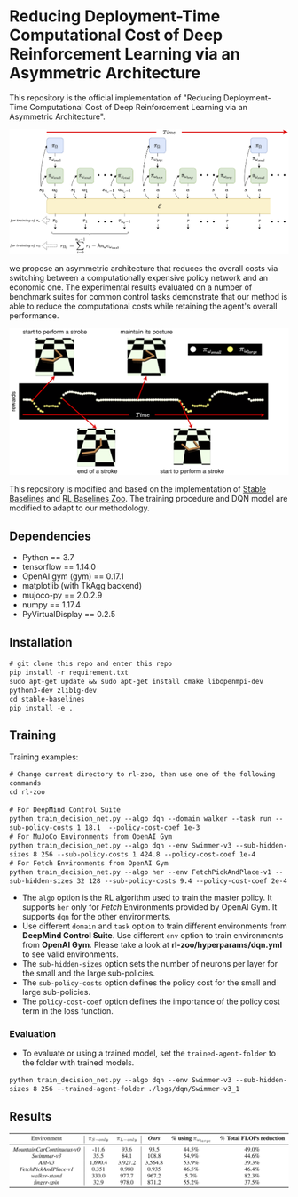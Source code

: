 # Reducing Deployment-Time Computational Cost of Deep Reinforcement Learning via an Asymmetric Architecture

This repository is the official implementation of "Reducing Deployment-Time Computational Cost of Deep Reinforcement Learning via an Asymmetric Architecture".

<img src="./assets/flowchart.png" width="850">

we propose an asymmetric architecture that reduces the overall costs via switching between a computationally expensive policy network and an economic one. The experimental results evaluated on a number of benchmark suites for common control tasks demonstrate that our method is able to reduce the computational costs while retaining the agent's overall performance.

<img src="./assets/timeline-swimmer-deterministic.png" width="600">


This repository is modified and based on the implementation of [Stable Baselines](https://github.com/hill-a/stable-baselines) and [RL Baselines Zoo](https://github.com/araffin/rl-baselines-zoo). The training procedure and DQN model are modified to adapt to our methodology.

## Dependencies
- Python == 3.7
- tensorflow == 1.14.0
- OpenAI gym (gym) == 0.17.1
- matplotlib (with TkAgg backend)
- mujoco-py == 2.0.2.9
- numpy == 1.17.4
- PyVirtualDisplay == 0.2.5

## Installation
```
# git clone this repo and enter this repo
pip install -r requirement.txt
sudo apt-get update && sudo apt-get install cmake libopenmpi-dev python3-dev zlib1g-dev
cd stable-baselines
pip install -e .
```

## Training
Training examples:

```train
# Change current directory to rl-zoo, then use one of the following commands
cd rl-zoo

# For DeepMind Control Suite
python train_decision_net.py --algo dqn --domain walker --task run --sub-policy-costs 1 18.1  --policy-cost-coef 1e-3
# For MuJoCo Environments from OpenAI Gym
python train_decision_net.py --algo dqn --env Swimmer-v3 --sub-hidden-sizes 8 256 --sub-policy-costs 1 424.8 --policy-cost-coef 1e-4
# For Fetch Environments from OpenAI Gym
python train_decision_net.py --algo her --env FetchPickAndPlace-v1 --sub-hidden-sizes 32 128 --sub-policy-costs 9.4 --policy-cost-coef 2e-4
```

* The `algo` option is the RL algorithm used to train the master policy. It supports `her` only for *Fetch*  Environments provided by OpenAI Gym. It supports `dqn` for the other environments.
* Use different `domain` and `task` option to train different environments from **DeepMind Control Suite**. Use different `env` option to train environments from **OpenAI Gym**. Please take a look at **rl-zoo/hyperparams/dqn.yml** to see valid environments.
* The `sub-hidden-sizes` option sets the number of neurons per layer for the small and the large sub-policies.
* The `sub-policy-costs` option defines the policy cost for the small and large sub-policies.
* The `policy-cost-coef` option defines the importance of the policy cost term in the loss function.

### Evaluation
* To evaluate or using a trained model, set the `trained-agent-folder` to the folder with trained models.
```evaluation
python train_decision_net.py --algo dqn --env Swimmer-v3 --sub-hidden-sizes 8 256 --trained-agent-folder ./logs/dqn/Swimmer-v3_1
```

## Results
<img src="./assets/results.png" width="800">
